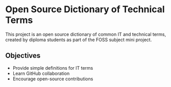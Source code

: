 # Open Source Dictionary of Technical Terms

This project is an open source dictionary of common IT and technical terms, created by diploma students as part of the FOSS subject mini project.

## Objectives
- Provide simple definitions for IT terms
- Learn GitHub collaboration
- Encourage open-source contributions
